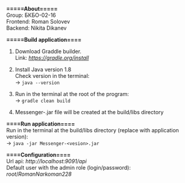 **=====About=====**  Group: БКБО-02-16  Frontend: Roman Solovev  Backend: Nikita Dikanev    **=====Build application====**  1. Download Graddle builder.  Link: _https://gradle.org/install_    2. Install Java version 1.8  Check version in the terminal:   -> `java --version`    3. Run in the terminal at the root of the program:  -> `gradle clean build`    4. Messenger-<vesion>.jar file will be created at the build/libs directory    **====Run application====**  Run in the terminal at the build/libs directory (replace <version> with application version):  -> `java -jar Messenger-<vesion>.jar`    **====Configuration====**  Url api: _http://localhost:9091/api_  Default user with the admin role (login/password): _root_/_RomanNarkoman228_  